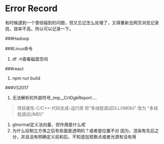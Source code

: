 <h1>Error Record</h1>
有时候遇到一个曾经碰到的问题，但又忘记怎么处理了，又得重新去网页浏览记录找，效率不高，所以可以记录一下。

###Hadoop

###Linux命令
1. df -h查看磁盘空间

###react
1. npm run build

###VS2017
1. 无法解析的外部符号_imp__CrtDgbReport....  

> 项目属性-C/C++-代码生成-运行库 将“多线程调试DLL(/MDb)" 改为 "多线程调试(/MD)"


1. glnormal定义法向量，但作用是什么呢
2. 为什么绘制立方体之后有些面是透明的？或者是位置不对
	因为，渲染有先后之分，并且没有明确定义前和后，不知道加观察点或者光源有没有用